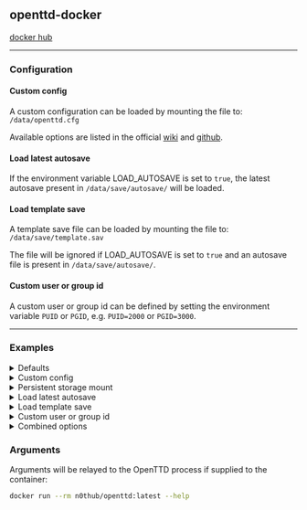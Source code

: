 ## openttd-docker

[docker hub](https://hub.docker.com/r/n0thub/openttd)

---

### Configuration

#### Custom config

A custom configuration can be loaded by mounting the file to: `/data/openttd.cfg`

Available options are listed in the official [wiki](https://wiki.openttd.org/en/Archive/Manual/Settings/Openttd.cfg) and [github](https://github.com/OpenTTD/OpenTTD/blob/master/src/settings_type.h).

#### Load latest autosave

If the environment variable LOAD_AUTOSAVE is set to `true`, the latest autosave present in `/data/save/autosave/` will be loaded.

#### Load template save

A template save file can be loaded by mounting the file to: `/data/save/template.sav`

The file will be ignored if LOAD_AUTOSAVE is set to `true` and an autosave file is present in `/data/save/autosave/`.

#### Custom user or group id

A custom user or group id can be defined by setting the environment variable `PUID` or `PGID`, e.g. `PUID=2000` or `PGID=3000`.

---

### Examples

<details><summary>Defaults</summary>

**docker run**

```bash
docker run --interactive --tty --rm \
  -p "3979:3979/tcp"                \
  -p "3979:3979/udp"                \
  n0thub/openttd:latest
```

**docker compose**

```yaml
version: '3'
services:
  openttd:
    image: n0thub/openttd:latest
    ports:
      - "3979:3979/tcp"
      - "3979:3979/udp"
```

---

</details>

<details><summary>Custom config</summary>

**docker run**

```bash
docker run --interactive --tty --rm         \
  -p "3979:3979/tcp"                        \
  -p "3979:3979/udp"                        \
  -v "${PWD}/example.cfg:/data/openttd.cfg" \
  n0thub/openttd:latest
```

**docker compose**

```yaml
version: '3'
services:
  openttd:
    image: n0thub/openttd:latest
    ports:
      - "3979:3979/tcp"
      - "3979:3979/udp"
    volumes:
      - ./example.cfg:/data/openttd.cfg
```

---

</details>

<details><summary>Persistent storage mount</summary>

**docker run**

```bash
docker run --interactive --tty --rm \
  -p "3979:3979/tcp"                \
  -p "3979:3979/udp"                \
  -v "${PWD}/data/:/data/"          \
  n0thub/openttd:latest
```

**docker compose**

```yaml
version: '3'
services:
  openttd:
    image: n0thub/openttd:latest
    ports:
      - "3979:3979/tcp"
      - "3979:3979/udp"
    volumes:
      - ./data/:/data/
```

---

</details>

<details><summary>Load latest autosave</summary>

**docker run**

```bash
docker run --interactive --tty --rm \
  -p "3979:3979/tcp"                \
  -p "3979:3979/udp"                \
  -v "${PWD}/data/:/data/"          \
  -e LOAD_AUTOSAVE="true"           \
  n0thub/openttd:latest
```

**docker compose**

```yaml
version: '3'
services:
  openttd:
    image: n0thub/openttd:latest
    ports:
      - "3979:3979/tcp"
      - "3979:3979/udp"
    volumes:
      - ./data/:/data/
    environment:
      - LOAD_AUTOSAVE="true"
```

---

</details>

<details><summary>Load template save</summary>

**docker run**

```bash
docker run --interactive --tty --rm                \
  -p "3979:3979/tcp"                               \
  -p "3979:3979/udp"                               \
  -v "${PWD}/template.sav:/data/save/template.sav" \
  n0thub/openttd:latest
```

**docker compose**

```yaml
version: '3'
services:
  openttd:
    image: n0thub/openttd:latest
    ports:
      - "3979:3979/tcp"
      - "3979:3979/udp"
    volumes:
      - ./template.sav:/data/save/template.sav
```

---

</details>

<details><summary>Custom user or group id</summary>

**docker run**

```bash
docker run --interactive --tty --rm \
  -p "3979:3979/tcp"                \
  -p "3979:3979/udp"                \
  -v "${PWD}/data/:/data/"          \
  -e PUID=2000                      \
  -e PGID=3000                      \
  n0thub/openttd:latest
```

**docker compose**

```yaml
version: '3'
services:
  openttd:
    image: n0thub/openttd:latest
    ports:
      - "3979:3979/tcp"
      - "3979:3979/udp"
    volumes:
      - ./data/:/data/
    environment:
      - PUID=2000
      - PGID=3000
```

---

</details>

<details><summary>Combined options</summary>

**docker run**

```bash
docker run --interactive --tty --rm                \
  -p "3979:3979/tcp"                               \
  -p "3979:3979/udp"                               \
  -v "${PWD}/data/:/data/"                         \
  -v "${PWD}/example.cfg:/data/openttd.cfg"        \
  -v "${PWD}/template.sav:/data/save/template.sav" \
  -e PUID=2000                                     \
  -e PGID=3000                                     \
  -e LOAD_AUTOSAVE="true"                          \
  n0thub/openttd:latest
```

**docker compose**

```yaml
version: '3'
services:
  openttd:
    image: n0thub/openttd:latest
    ports:
      - "3979:3979/tcp"
      - "3979:3979/udp"
    volumes:
      - ./data/:/data/
      - ./example.cfg:/data/openttd.cfg
      - ./template.sav:/data/save/template.sav
    environment:
      - PUID=2000
      - PGID=3000
      - LOAD_AUTOSAVE="true"
```

---

</details>

### Arguments

Arguments will be relayed to the OpenTTD process if supplied to the container:

```bash
docker run --rm n0thub/openttd:latest --help
```
